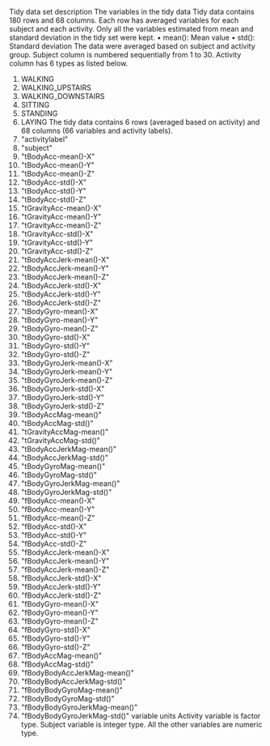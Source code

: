 Tidy data set description
The variables in the tidy data
Tidy data contains 180 rows and 68 columns. Each row has averaged variables for each subject and each activity.
Only all the variables estimated from mean and standard deviation in the tidy set were kept.
•	mean(): Mean value
•	std(): Standard deviation
The data were averaged based on subject and activity group.
Subject column is numbered sequentially from 1 to 30. Activity column has 6 types as listed below.
1.	WALKING
2.	WALKING_UPSTAIRS
3.	WALKING_DOWNSTAIRS
4.	SITTING
5.	STANDING
6.	LAYING
The tidy data contains 6 rows (averaged based on activity) and 68 columns (66 variables and activity labels).
1.	"activitylabel"
2.	"subject"
3.	"tBodyAcc-mean()-X"
4.	"tBodyAcc-mean()-Y"
5.	"tBodyAcc-mean()-Z"
6.	"tBodyAcc-std()-X"
7.	"tBodyAcc-std()-Y"
8.	"tBodyAcc-std()-Z"
9.	"tGravityAcc-mean()-X"
10.	"tGravityAcc-mean()-Y"
11.	"tGravityAcc-mean()-Z"
12.	"tGravityAcc-std()-X"
13.	"tGravityAcc-std()-Y"
14.	"tGravityAcc-std()-Z"
15.	"tBodyAccJerk-mean()-X"
16.	"tBodyAccJerk-mean()-Y"
17.	"tBodyAccJerk-mean()-Z"
18.	"tBodyAccJerk-std()-X"
19.	"tBodyAccJerk-std()-Y"
20.	"tBodyAccJerk-std()-Z"
21.	"tBodyGyro-mean()-X"
22.	"tBodyGyro-mean()-Y"
23.	"tBodyGyro-mean()-Z"
24.	"tBodyGyro-std()-X"
25.	"tBodyGyro-std()-Y"
26.	"tBodyGyro-std()-Z"
27.	"tBodyGyroJerk-mean()-X"
28.	"tBodyGyroJerk-mean()-Y"
29.	"tBodyGyroJerk-mean()-Z"
30.	"tBodyGyroJerk-std()-X"
31.	"tBodyGyroJerk-std()-Y"
32.	"tBodyGyroJerk-std()-Z"
33.	"tBodyAccMag-mean()"
34.	"tBodyAccMag-std()"
35.	"tGravityAccMag-mean()"
36.	"tGravityAccMag-std()"
37.	"tBodyAccJerkMag-mean()"
38.	"tBodyAccJerkMag-std()"
39.	"tBodyGyroMag-mean()"
40.	"tBodyGyroMag-std()"
41.	"tBodyGyroJerkMag-mean()"
42.	"tBodyGyroJerkMag-std()"
43.	"fBodyAcc-mean()-X"
44.	"fBodyAcc-mean()-Y"
45.	"fBodyAcc-mean()-Z"
46.	"fBodyAcc-std()-X"
47.	"fBodyAcc-std()-Y"
48.	"fBodyAcc-std()-Z"
49.	"fBodyAccJerk-mean()-X"
50.	"fBodyAccJerk-mean()-Y"
51.	"fBodyAccJerk-mean()-Z"
52.	"fBodyAccJerk-std()-X"
53.	"fBodyAccJerk-std()-Y"
54.	"fBodyAccJerk-std()-Z"
55.	"fBodyGyro-mean()-X"
56.	"fBodyGyro-mean()-Y"
57.	"fBodyGyro-mean()-Z"
58.	"fBodyGyro-std()-X"
59.	"fBodyGyro-std()-Y"
60.	"fBodyGyro-std()-Z"
61.	"fBodyAccMag-mean()"
62.	"fBodyAccMag-std()"
63.	"fBodyBodyAccJerkMag-mean()"
64.	"fBodyBodyAccJerkMag-std()"
65.	"fBodyBodyGyroMag-mean()"
66.	"fBodyBodyGyroMag-std()"
67.	"fBodyBodyGyroJerkMag-mean()"
68.	"fBodyBodyGyroJerkMag-std()"
variable units
Activity variable is factor type. Subject variable is integer type. All the other variables are numeric type.

